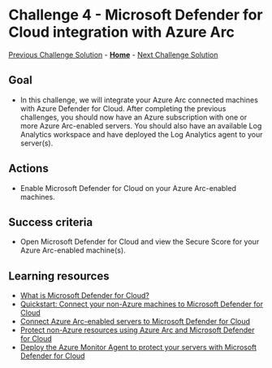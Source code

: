 # Challenge 4 - Microsoft Defender for Cloud integration with Azure Arc

[Previous Challenge Solution](challenge-03.md) - **[Home](../Readme.md)** - [Next Challenge Solution](challenge-05.md)

## Goal

- In this challenge, we will integrate your Azure Arc connected machines with Azure Defender for Cloud. After completing the previous challenges, you should now have an Azure subscription with one or more Azure Arc-enabled servers. You should also have an available Log Analytics workspace and have deployed the Log Analytics agent to your server(s).

## Actions

- Enable Microsoft Defender for Cloud on your Azure Arc-enabled machines.

## Success criteria

- Open Microsoft Defender for Cloud and view the Secure Score for your Azure Arc-enabled machine(s).

## Learning resources

- [What is Microsoft Defender for Cloud?](https://learn.microsoft.com/azure/defender-for-cloud/defender-for-cloud-introduction)
- [Quickstart: Connect your non-Azure machines to Microsoft Defender for Cloud](https://learn.microsoft.com/azure/defender-for-cloud/quickstart-onboard-machines?pivots=azure-arc)
- [Connect Azure Arc-enabled servers to Microsoft Defender for Cloud](https://learn.microsoft.com/azure/cloud-adoption-framework/manage/hybrid/server/best-practices/arc-security-center)
- [Protect non-Azure resources using Azure Arc and Microsoft Defender for Cloud](https://techcommunity.microsoft.com/t5/microsoft-defender-for-cloud/protect-non-azure-resources-using-azure-arc-and-microsoft/ba-p/2277215)
- [Deploy the Azure Monitor Agent to protect your servers with Microsoft Defender for Cloud](https://learn.microsoft.com/azure/defender-for-cloud/auto-deploy-azure-monitoring-agent)

